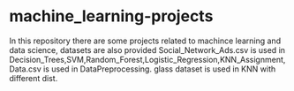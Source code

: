 # machine_learning-projects
In this repository there are some projects related to machince learning and data science, datasets are also provided 
Social_Network_Ads.csv is used in Decision_Trees,SVM,Random_Forest,Logistic_Regression,KNN_Assignment,
Data.csv is used in DataPreprocessing.
glass dataset is used in KNN with different dist.
